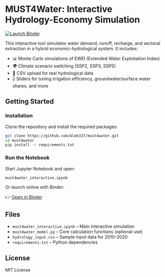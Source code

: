 # MUST4Water: Interactive Hydrology-Economy Simulation

[![Launch Binder](https://mybinder.org/badge_logo.svg)](https://mybinder.org/v2/gh/Alek327/must4water/HEAD?filepath=must4water_interactive.ipynb)

This interactive tool simulates water demand, runoff, recharge, and sectoral extraction in a hybrid economic-hydrological system. It includes:

- 📊 Monte Carlo simulations of EWEI (Extended Water Exploitation Index)
- 🌍 Climate scenario switching (SSP2, SSP3, SSP5)
- 📂 CSV upload for real hydrological data
- 🎚️ Sliders for tuning irrigation efficiency, groundwater/surface water shares, and more

## Getting Started

### Installation

Clone the repository and install the required packages:

```bash
git clone https://github.com/Alek327/must4water.git
cd must4water
pip install -r requirements.txt
```

### Run the Notebook

Start Jupyter Notebook and open:

```
must4water_interactive.ipynb
```

Or launch online with Binder:

👉 [Open in Binder](https://mybinder.org/v2/gh/Alek327/must4water/HEAD?filepath=must4water_interactive.ipynb)

## Files

- `must4water_interactive.ipynb` – Main interactive simulation
- `must4water_model.py` – Core calculation functions (optional use)
- `hydrology_input.csv` – Sample input data for 2010–2020
- `requirements.txt` – Python dependencies

## License

MIT License
